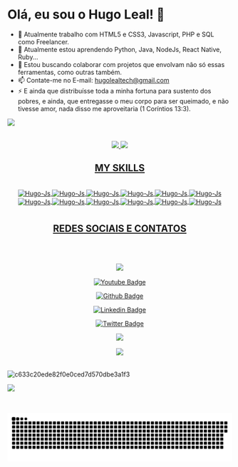# Olá, eu sou o Hugo Leal! 👋



- 🔭 Atualmente trabalho com HTML5 e CSS3, Javascript, PHP e SQL como Freelancer.
- 🌱 Atualmente estou aprendendo Python, Java, NodeJs, React Native, Ruby...
- 👯 Estou buscando colaborar com projetos que envolvam não só essas ferramentas, como outras também.
- 📫 Contate-me no E-mail: hugolealtech@gmail.com
- ⚡ E ainda que distribuísse toda a minha fortuna para sustento dos pobres, e ainda, que entregasse o meu corpo para ser queimado, e não tivesse amor, 
     nada disso me aproveitaria (1 Coríntios 13:3).

<div>

<a target="_blank" rel="noopener noreferrer nofollow" href="https://camo.githubusercontent.com/3af5c1b5dcff2d60f53022b2f25f484db643fb61e42cf8e60e9a4dc7b28729a2/68747470733a2f2f7777772e616e696d61746564696d616765732e6f72672f646174612f6d656469612f3536322f616e696d617465642d6c696e652d696d6167652d303432392e676966" data-target="animated-image.originalLink"><img src="https://camo.githubusercontent.com/3af5c1b5dcff2d60f53022b2f25f484db643fb61e42cf8e60e9a4dc7b28729a2/68747470733a2f2f7777772e616e696d61746564696d616765732e6f72672f646174612f6d656469612f3536322f616e696d617465642d6c696e652d696d6167652d303432392e676966" data-canonical-src="https://www.animatedimages.org/data/media/562/animated-line-image-0429.gif" style="max-width: 100%; display: inline-block;" data-target="animated-image.originalImage"></a>
     
   <div style="display: inline_block" align="justify"
</div>  
<br>

<div>
   <div style="display: inline_block" align="center"
</div>   
      
<div>
<a href="https:github.com/hugolealtech">
<img heigth="180em" src="https://github-readme-stats.vercel.app/api?username=hugolealtech&show_icons=true&theme=tokyonight&include_all_commits=true&count_private=true"/>
<img heigth="180em" src="https://github-readme-stats.vercel.app/api/top-langs/?username=hugolealtech&layout=compact&langs_count=16&theme=tokyonight"/>
</div>
   
<div>
   <h2 text align="center">MY SKILLS</h2>
</div>   
   
<div style="display: inline_block" align="center">

   
   
   <BR>
        <img align="center" alt="Hugo-Js" height="30" width="40"src="https://cdn.jsdelivr.net/gh/devicons/devicon@latest/icons/canva/canva-original.svg" />
      <img align="center" alt="Hugo-Js" height="30" width="40"src="https://cdn.jsdelivr.net/gh/devicons/devicon@latest/icons/css3/css3-original.svg" />
      <img align="center" alt="Hugo-Js" height="30" width="40"src="https://cdn.jsdelivr.net/gh/devicons/devicon@latest/icons/java/java-original-wordmark.svg" />
      <img align="center" alt="Hugo-Js" height="30" width="40"src="https://cdn.jsdelivr.net/gh/devicons/devicon@latest/icons/javascript/javascript-original.svg" />
      <img align="center" alt="Hugo-Js" height="30" width="40"src="https://cdn.jsdelivr.net/gh/devicons/devicon@latest/icons/mongodb/mongodb-plain-wordmark.svg" />
      <img align="center" alt="Hugo-Js" height="30" width="40"src="https://cdn.jsdelivr.net/gh/devicons/devicon@latest/icons/php/php-original.svg" />
      <img align="center" alt="Hugo-Js" height="30" width="40"src="https://cdn.jsdelivr.net/gh/devicons/devicon@latest/icons/react/react-original-wordmark.svg" />
      <img align="center" alt="Hugo-Js" height="30" width="40"src="https://cdn.jsdelivr.net/gh/devicons/devicon@latest/icons/docker/docker-original-wordmark.svg" />
      <img align="center" alt="Hugo-Js" height="30" width="40"src="https://cdn.jsdelivr.net/gh/devicons/devicon@latest/icons/hugo/hugo-original-wordmark.svg" />
      <img align="center" alt="Hugo-Js" height="30" width="40"src="https://cdn.jsdelivr.net/gh/devicons/devicon@latest/icons/linux/linux-original.svg" />
      <img align="center" alt="Hugo-Js" height="30" width="40"src="https://cdn.jsdelivr.net/gh/devicons/devicon@latest/icons/laravel/laravel-original-wordmark.svg" />
      <img align="center" alt="Hugo-Js" height="30" width="40"src="https://cdn.jsdelivr.net/gh/devicons/devicon@latest/icons/mysql/mysql-original-wordmark.svg" />
   

      
   </div>
      
#
<div>
   <h2 text align="center">REDES SOCIAIS E CONTATOS</h2>
     
<div style="display: inline_block" align="center"> <br>
</div> 


<div style="display: inline_block" align="center"> <br>
    
<a href = "mailto:hugolealtech@gmail.com"><img src="https://img.shields.io/badge/-Gmail-%23333?style=for-the-badge&logo=gmail&logoColor=white" target="_blank"></a>
   
[![Youtube Badge](https://img.shields.io/badge/-YouTube-ff0000?style=flat-square&labelColor=ff0000&logo=youtube&logoColor=white&link=https://www.youtube.com/channel/UCJFdVbOPjqsmHlP77lZQ2_w)](https://www.youtube.com/channel/UCJFdVbOPjqsmHlP77lZQ2_w)
  
[![Github Badge](https://img.shields.io/badge/-Github-000?style=flat-square&logo=Github&logoColor=white&link=https://github.com/hugolealtech)](https://github.com/hugolealtech)
  
[![Linkedin Badge](https://img.shields.io/badge/-LinkedIn-blue?style=flat-square&logo=Linkedin&logoColor=white&link=https://www.linkedin.com/in/hugolealtech/)](https://www.linkedin.com/in/hugoleal/?originalSubdomain=br)
  
[![Twitter Badge](https://img.shields.io/badge/-Twitter-1ca0f1?style=flat-square&labelColor=1ca0f1&logo=twitter&logoColor=white&link=https://twitter.com/hugolealtech)](https://twitter.com/hugolealtech)

  <a href="https://www.instagram.com/huguitar22/" target="_blank"><img src="https://img.shields.io/badge/-Instagram-%23E4405F?style=for-the-badge&logo=instagram&logoColor=white" target="_blank"></a> 
  </div>

  <div>

<a target="_blank" rel="noopener noreferrer nofollow" href="https://camo.githubusercontent.com/3af5c1b5dcff2d60f53022b2f25f484db643fb61e42cf8e60e9a4dc7b28729a2/68747470733a2f2f7777772e616e696d61746564696d616765732e6f72672f646174612f6d656469612f3536322f616e696d617465642d6c696e652d696d6167652d303432392e676966" data-target="animated-image.originalLink"><img src="https://camo.githubusercontent.com/3af5c1b5dcff2d60f53022b2f25f484db643fb61e42cf8e60e9a4dc7b28729a2/68747470733a2f2f7777772e616e696d61746564696d616765732e6f72672f646174612f6d656469612f3536322f616e696d617465642d6c696e652d696d6167652d303432392e676966" data-canonical-src="https://www.animatedimages.org/data/media/562/animated-line-image-0429.gif" style="max-width: 100%; display: inline-block;" data-target="animated-image.originalImage"></a>
     
   <div style="display: inline_block" align="justify"
</div> 
        
<br>
  <div>
       <img src="https://user-images.githubusercontent.com/70382532/138322189-2db8df52-9dcb-40a0-88a8-c365466bd33d.gif" alt="c633c20ede82f0e0ced7d570dbe3a1f3" style="max-width: 100%; display: inline-block;" data-target="animated-image.originalImage">
  </div>

  <div>

<a target="_blank" rel="noopener noreferrer nofollow" href="https://camo.githubusercontent.com/3af5c1b5dcff2d60f53022b2f25f484db643fb61e42cf8e60e9a4dc7b28729a2/68747470733a2f2f7777772e616e696d61746564696d616765732e6f72672f646174612f6d656469612f3536322f616e696d617465642d6c696e652d696d6167652d303432392e676966" data-target="animated-image.originalLink"><img src="https://camo.githubusercontent.com/3af5c1b5dcff2d60f53022b2f25f484db643fb61e42cf8e60e9a4dc7b28729a2/68747470733a2f2f7777772e616e696d61746564696d616765732e6f72672f646174612f6d656469612f3536322f616e696d617465642d6c696e652d696d6167652d303432392e676966" data-canonical-src="https://www.animatedimages.org/data/media/562/animated-line-image-0429.gif" style="max-width: 100%; display: inline-block;" data-target="animated-image.originalImage"></a>
     
   <div style="display: inline_block" align="justify"
</div>  
<br>
 
  ![Snake animation](https://github.com/hugolealtech/hugolealtech/blob/output/github-contribution-grid-snake.svg)
 


